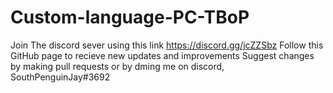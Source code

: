 # Custom-language-PC-TBoP
Join The discord sever using this link https://discord.gg/jcZZSbz
Follow this GitHub page to recieve new updates and improvements
Suggest changes by making pull requests or by dming me on discord, SouthPenguinJay#3692
